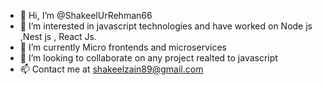 - 👋 Hi, I’m @ShakeelUrRehman66
- 👀 I’m interested in javascript technologies and have worked on Node js ,Nest js , React Js.
- 🌱 I’m currently Micro frontends and microservices
- 💞️ I’m looking to collaborate on any project realted to javascript 
- 📫 Contact me at shakeelzain89@gmail.com

<!---
ShakeelUrRehman66/ShakeelUrRehman66 is a ✨ special ✨ repository because its `README.md` (this file) appears on your GitHub profile.
You can click the Preview link to take a look at your changes.
--->
